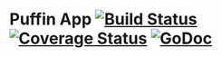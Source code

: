 Puffin App [![Build Status](https://travis-ci.org/puffinframework/event.svg?branch=master)](https://travis-ci.org/puffinframework/event) [![Coverage Status](https://coveralls.io/repos/puffinframework/event/badge.png)](https://coveralls.io/r/puffinframework/event) [![GoDoc](http://godoc.org/github.com/puffinframework/pubsub?status.png)](http://godoc.org/github.com/puffinframework/event)
===

